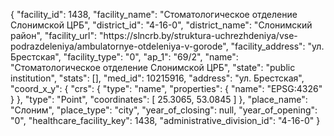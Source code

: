 {
    "facility_id": 1438,
    "facility_name": "Стоматологическое отделение Слонимской ЦРБ",
    "district_id": "4-16-0",
    "district_name": "Слонимский район",
    "facility_url": "https:\/\/slncrb.by\/struktura-uchrezhdeniya\/vse-podrazdeleniya\/ambulatornye-otdeleniya-v-gorode",
    "facility_address": "ул. Брестская",
    "facility_type": "0",
    "ap_1": "69\/2",
    "name": "Стоматологическое отделение Слонимской ЦРБ",
    "state": "public institution",
    "stats": [],
    "med_id": 10215916,
    "address": "ул. Брестская",
    "coord_x_y": {
        "crs": {
            "type": "name",
            "properties": {
                "name": "EPSG:4326"
            }
        },
        "type": "Point",
        "coordinates": [
            25.3065,
            53.0845
        ]
    },
    "place_name": "Слоним",
    "place_type": "city",
    "year_of_closing": null,
    "year_of_opening": "0",
    "healthcare_facility_key": 1438,
    "administrative_division_id": "4-16-0"
}